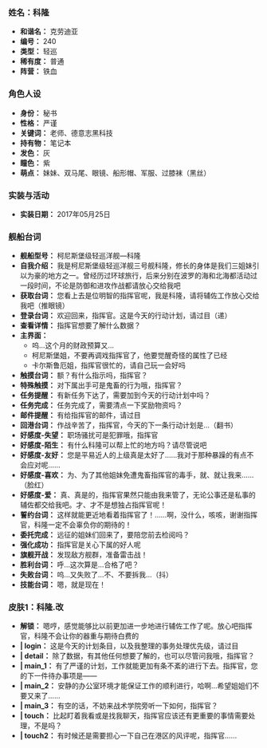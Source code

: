 ### 姓名：科隆
* **和谐名：** 克劳迪亚
* **编号：** 240
* **类型：** 轻巡
* **稀有度：** 普通
* **阵营：** 铁血


### 角色人设
* **身份：** 秘书
* **性格：** 严谨
* **关键词：** 老师、德意志黑科技
* **持有物：** 笔记本
* **发色：** 灰
* **瞳色：** 紫
* **萌点：** 妹妹、双马尾、眼镜、船形帽、军服、过膝袜（黑丝）


### 实装与活动
* **实装日期：** 2017年05月25日


### 舰船台词
* **舰船型号：** 柯尼斯堡级轻巡洋舰—科隆
* **自我介绍：** 我是柯尼斯堡级轻巡洋舰三号舰科隆，修长的身体是我们三姐妹引以为豪的地方之一。曾经历过环球旅行，后来分别在波罗的海和北海都活动过一段时间，不论是防御和进攻作战都请放心交给我吧
* **获取台词：** 您看上去是位明智的指挥官呢，我是科隆，请将辅佐工作放心交给我吧（推眼镜）
* **登录台词：** 欢迎回来，指挥官。这是今天的行动计划，请过目（递）
* **查看详情：** 指挥官想要了解什么数据？
* **主界面：**
  * 呜…这个月的财政预算又…
  * 柯尼斯堡姐，不要再调戏指挥官了，他要觉醒奇怪的属性了已经
  * 卡尔斯鲁厄姐，指挥官很忙的，请自己玩一会好吗
* **触摸台词：** 额？有什么指示吗，指挥官？
* **特殊触摸：** 对下属出手可是鬼畜的行为哦，指挥官？
* **任务提醒：** 有新任务下达了，需要加到今天的行动计划中吗？
* **任务完成：** 任务完成了，需要清点一下奖励物资吗？
* **邮件提醒：** 有给指挥官的邮件，请过目
* **回港台词：** 作战辛苦了，指挥官，今天的下一条行动计划是…（翻书）
* **好感度-失望：** 职场骚扰可是犯罪哦，指挥官
* **好感度-陌生：** 有什么科隆可以帮上忙的地方吗？请尽管说吧
* **好感度-友好：** 您是平易近人的上级真是太好了……我对于那种暴躁的有点不会应对呢……
* **好感度-喜欢：** 为、为了其他姐妹免遭鬼畜指挥官的毒手，就、就让我来……（脸红）
* **好感度-爱：** 真、真是的，指挥官果然只能由我来管了，无论公事还是私事的辅佐都交给我吧。才、才不是想独占指挥官呢！
* **誓约台词：** 这样就能更近地看着指挥官了！……啊，没什么，咳咳，谢谢指挥官，科隆一定不会辜负你的期待的！
* **委托完成：** 远征的姐妹们回来了，要陪您前去检阅吗？
* **强化成功：** 指挥官是关心下属的好人呢
* **旗舰开战：** 发现敌方舰群，准备雷击战！
* **胜利台词：** 呼…这次算是…合格了吧？
* **失败台词：** 呜…又失败了…不、不要拆我…（抖）
* **技能台词：** 嗯，就是现在！


### 皮肤1：科隆.改
* **解锁：** 嗯哼，感觉能够比以前更加进一步地进行辅佐工作了呢。放心吧指挥官，科隆不会让你的器重与期待白费的
* **| login：** 这是今天的计划条目，以及我整理的事务处理优先级，请过目
* **| detail：** 除了数据，有其他任何想要了解的，也可以尽管问我哦，指挥官？
* **| main_1：** 有了严谨的计划，工作就能更加有条不紊的进行下去。指挥官，您的下一件待办事项是——
* **| main_2：** 安静的办公室环境才能保证工作的顺利进行，哈啊…希望姐姐们不要又来了……
* **| main_3：** 有空的话，不妨来战术学院旁听一下如何，指挥官？
* **| touch：** 比起盯着我看或是找我聊天，指挥官应该还有更重要的事情需要处理，不是吗？
* **| touch2：** 有时候还是需要担心一下自己在港区的风评呢，指挥官……
